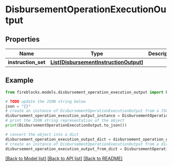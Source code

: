 # DisbursementOperationExecutionOutput


## Properties

Name | Type | Description | Notes
------------ | ------------- | ------------- | -------------
**instruction_set** | [**List[DisbursementInstructionOutput]**](DisbursementInstructionOutput.md) |  | 

## Example

```python
from fireblocks.models.disbursement_operation_execution_output import DisbursementOperationExecutionOutput

# TODO update the JSON string below
json = "{}"
# create an instance of DisbursementOperationExecutionOutput from a JSON string
disbursement_operation_execution_output_instance = DisbursementOperationExecutionOutput.from_json(json)
# print the JSON string representation of the object
print(DisbursementOperationExecutionOutput.to_json())

# convert the object into a dict
disbursement_operation_execution_output_dict = disbursement_operation_execution_output_instance.to_dict()
# create an instance of DisbursementOperationExecutionOutput from a dict
disbursement_operation_execution_output_from_dict = DisbursementOperationExecutionOutput.from_dict(disbursement_operation_execution_output_dict)
```
[[Back to Model list]](../README.md#documentation-for-models) [[Back to API list]](../README.md#documentation-for-api-endpoints) [[Back to README]](../README.md)


